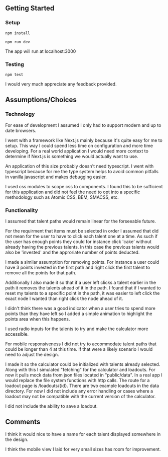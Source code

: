 ## Getting Started

### Setup

```
npm install

npm run dev
```

The app will run at localhost:3000

### Testing

```
npm test
```

I would very much appreciate any feedback provided.

## Assumptions/Choices

### Technology

For ease of development I assumed I only had to support modern and up to date browsers.

I went with a framework like Next.js mainly because it's quite easy for me to setup. This way I could spend less time on configuration and more time developing.
For a real world application I would need more context to determine if Next.js is something we would actually want to use.

An application of this size probably doesn't need typescript. I went with typescript because for me the type system helps to avoid common pitfalls in vanilla javascript
and makes debugging easier.

I used css modules to scope css to components. I found this to be sufficient for this application and did not feel the need to opt into a specific methodology such
as Atomic CSS, BEM, SMACSS, etc.

### Functionality

I assumed that talent paths would remain linear for the forseeable future.

For the requirment that items must be selected in order I assumed that did not mean for the user to have to click each talent one at a time.
As such if the user has enough points they could for instance click 'cake' without already having the previous talents. In this case the previous talents
would also be 'invested' and the approriate number of points deducted.

I made a similar assumption for removing points. For instance a user could have 3 points invested in the first path and right click the first talent to remove
all the points for that path.

Additionally I also made it so that if a user left clicks a talent earlier in the path it removes the talents ahead of it in the path. I found
that if I wanted to reset my talents to a specific point in the path, it was easier to left click the exact node I wanted than right click the node ahead
of it.

I didn't think there was a good indicator when a user tries to spend more points than they have left so I added a simple animation to highlight
the points area when this happens.

I used radio inputs for the talents to try and make the calculator more accessible.

For mobile responsiveness I did not try to accommodate talent paths that could be longer than 4 at this time. If that were a likely scenario
I would need to adjust the design.

I made it so the calculator could be initialized with talents already selected. Along with this I simulated "fetching" for the calculator and loadouts.
For now it pulls mock data from json files located in "public/data". In a real app I would replace the file system functions with http calls. The route for
a loadout page is /loadouts/{id}. There are two example loadouts in the data directory.
For now I did not include any error handling or cases where a loadout may not be compatible with the current version of the calculator.

I did not include the ability to save a loadout.

## Comments

I think it would nice to have a name for each talent displayed somewhere in the design.

I think the mobile view I laid for very small sizes has room for improvement.
